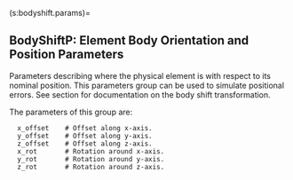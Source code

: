 (s:bodyshift.params)=
## BodyShiftP: Element Body Orientation and Position Parameters

Parameters describing where the physical element is with respect to its nominal position.
This parameters group can be used to simulate positional errors. See section [](#s:lab.body.transform)
for documentation on the body shift transformation.

The parameters of this group are:
```{code} yaml
  x_offset    # Offset along x-axis.
  y_offset    # Offset along y-axis.
  z_offset    # Offset along z-axis.
  x_rot       # Rotation around x-axis.
  y_rot       # Rotation around y-axis.
  z_rot       # Rotation around z-axis.
```

